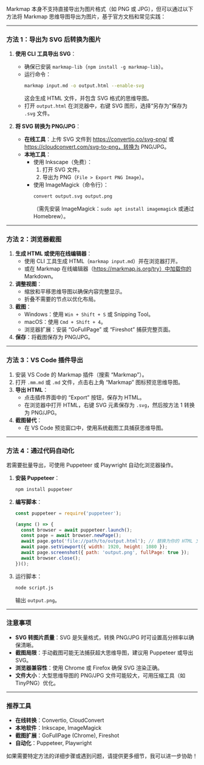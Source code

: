 Markmap 本身不支持直接导出为图片格式（如 PNG 或 JPG），但可以通过以下方法将 Markmap 思维导图导出为图片，基于官方文档和常见实践：

---

### 方法 1：导出为 SVG 后转换为图片
1. **使用 CLI 工具导出 SVG**：
   - 确保已安装 `markmap-lib`（`npm install -g markmap-lib`）。
   - 运行命令：
     ```bash
     markmap input.md -o output.html --enable-svg
     ```
     这会生成 HTML 文件，并包含 SVG 格式的思维导图。
   - 打开 `output.html` 在浏览器中，右键 SVG 图形，选择“另存为”保存为 `.svg` 文件。

2. **将 SVG 转换为 PNG/JPG**：
   - **在线工具**：上传 SVG 文件到 https://convertio.co/svg-png/ 或 https://cloudconvert.com/svg-to-png，转换为 PNG/JPG。
   - **本地工具**：
     - 使用 Inkscape（免费）：
       1. 打开 SVG 文件。
       2. 导出为 PNG（`File > Export PNG Image`）。
     - 使用 ImageMagick（命令行）：
       ```bash
       convert output.svg output.png
       ```
       （需先安装 ImageMagick：`sudo apt install imagemagick` 或通过 Homebrew）。

---

### 方法 2：浏览器截图
1. **生成 HTML 或使用在线编辑器**：
   - 使用 CLI 工具生成 HTML（`markmap input.md`）并在浏览器打开。
   - 或在 Markmap 在线编辑器（https://markmap.js.org/try）中加载你的 Markdown。
2. **调整视图**：
   - 缩放和平移思维导图以确保内容完整显示。
   - 折叠不需要的节点以优化布局。
3. **截图**：
   - Windows：使用 `Win + Shift + S` 或 Snipping Tool。
   - macOS：使用 `Cmd + Shift + 4`。
   - 浏览器扩展：安装 “GoFullPage” 或 “Fireshot” 捕获完整页面。
4. **保存**：将截图保存为 PNG/JPG。

---

### 方法 3：VS Code 插件导出
1. 安装 VS Code 的 Markmap 插件（搜索 “Markmap”）。
2. 打开 `.mm.md` 或 `.md` 文件，点击右上角 “Markmap” 图标预览思维导图。
3. **导出 HTML**：
   - 点击插件界面中的 “Export” 按钮，保存为 HTML。
   - 在浏览器中打开 HTML，右键 SVG 元素保存为 `.svg`，然后按方法 1 转换为 PNG/JPG。
4. **截图替代**：
   - 在 VS Code 预览窗口中，使用系统截图工具捕获思维导图。

---

### 方法 4：通过代码自动化
若需要批量导出，可使用 Puppeteer 或 Playwright 自动化浏览器操作。
1. **安装 Puppeteer**：
   ```bash
   npm install puppeteer
   ```
2. **编写脚本**：
   ```javascript
   const puppeteer = require('puppeteer');

   (async () => {
     const browser = await puppeteer.launch();
     const page = await browser.newPage();
     await page.goto('file://path/to/output.html'); // 替换为你的 HTML 文件路径
     await page.setViewport({ width: 1920, height: 1080 });
     await page.screenshot({ path: 'output.png', fullPage: true });
     await browser.close();
   })();
   ```
3. 运行脚本：
   ```bash
   node script.js
   ```
   输出 `output.png`。

---

### 注意事项
- **SVG 转图片质量**：SVG 是矢量格式，转换 PNG/JPG 时可设置高分辨率以确保清晰。
- **截图局限**：手动截图可能无法捕获超大思维导图，建议用 Puppeteer 或导出 SVG。
- **浏览器兼容性**：使用 Chrome 或 Firefox 确保 SVG 渲染正确。
- **文件大小**：大型思维导图的 PNG/JPG 文件可能较大，可用压缩工具（如 TinyPNG）优化。

---

### 推荐工具
- **在线转换**：Convertio, CloudConvert
- **本地软件**：Inkscape, ImageMagick
- **截图扩展**：GoFullPage (Chrome), Fireshot
- **自动化**：Puppeteer, Playwright

如果需要特定方法的详细步骤或遇到问题，请提供更多细节，我可以进一步协助！